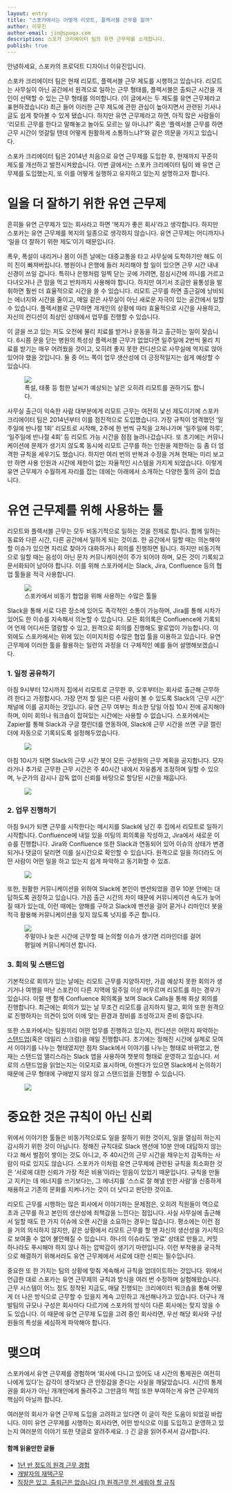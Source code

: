 ```yaml
---
layout: entry
title: "스포카에서는 어떻게 리모트, 플렉서블 근무를 할까"
author: 이유진
author-email: jin@spoqa.com
description: 스포카 크리에이터 팀의 유연 근무제를 소개합니다.
publish: true
---
```


안녕하세요, 스포카의 프로덕트 디자이너 이유진입니다.

스포카 크리에이터 팀은 현재 리모트, 플렉서블 근무 제도를 시행하고 있습니다. 리모트는 사무실이 아닌 공간에서 원격으로 일하는 근무 형태를, 플렉서블은 출퇴근 시간을 개인이 선택할 수 있는 근무 형태를 의미합니다. (이 글에서는 두 제도를 유연 근무제라고 표현하겠습니다) 최근 들어 이러한 근무 제도에 관한 관심이 높아지면서 관련된 기사나 글도 쉽게 찾아볼 수 있게 됐습니다. 하지만 유연 근무제라고 하면, 아직 많은 사람들이 ‘리모트 근무를 한다고 말해놓고 놀아도 모르는 일 아니냐?’ 혹은 ‘플렉서블 근무를 하면 근무 시간이 엇갈릴 텐데 어떻게 원활하게 소통하느냐?’와 같은 의문을 가지고 있습니다.

스포카 크리에이터 팀은 2014년 처음으로 유연 근무제를 도입한 후, 현재까지 꾸준히 제도를 개선하고 발전시켜왔습니다. 이번 글에서는 스포카 크리에이터 팀이 왜 유연 근무제를 도입했는지, 또 이를 어떻게 실행하고 유지하고 있는지 설명하고자 합니다.

# 일을 더 잘하기 위한 유연 근무제

흔히들 유연 근무제가 있는 회사라고 하면 ‘복지가 좋은 회사’라고 생각합니다. 하지만 스포카는 유연 근무제를 복지의 일종으로 생각하지 않습니다. 유연 근무제는 어디까지나 ‘일을 더 잘하기 위한 제도’이기 때문입니다. 

폭우, 폭설이 내리거나 몸이 아픈 날에는 대중교통을 타고 사무실에 도착하기만 해도 이미 진이 빠져버립니다. 병원이나 은행에 들러 처리해야 할 일이 있으면 근무 시간 내내 신경이 쓰일 겁니다. 특히나 은행처럼 일찍 닫는 곳에 가려면, 점심시간에 끼니를 거르고 다녀오거나 큰 맘을 먹고 반차까지 사용해야 합니다. 하지만 여기서 조금만 융통성을 발휘하면 훨씬 더 효율적으로 시간을 쓸 수 있습니다. 리모트 근무를 하면 출근길에 낭비되는 에너지와 시간을 줄이고, 매일 같은 사무실이 아닌 새로운 자극이 있는 공간에서 일할 수 있습니다. 플렉서블로 근무하면 개개인의 상황에 따라 효율적으로 시간을 사용하고, 자신의 컨디션이 최상인 상태에서 업무를 진행할 수 있습니다.

이 글을 쓰고 있는 저도 오전에 물리 치료를 받거나 운동을 하고 출근하는 일이 잦습니다. 6시쯤 문을 닫는 병원의 특성상 플렉서블 근무가 없었다면 일주일에 2번씩 물리 치료를 받기는 매우 어려웠을 것이고, 오히려 좋지 못한 컨디션으로 사무실에 억지로 앉아 있어야 했을 것입니다. 둘 중 어느 쪽이 업무 생산성에 더 긍정적일지는 쉽게 예상할 수 있습니다.

<figure>
  <img src="/images/2019-05-28/01.png" style="margin: 0 auto;" />
  <figcaption>폭설, 태풍 등 험한 날씨가 예상되는 날은 오히려 리모트를 권하기도 합니다.</figcaption>
</figure>


사무실 출근이 익숙한 사람 대부분에게 리모트 근무는 여전히 낯선 제도이기에 스포카 크리에이터 팀은 2014년부터 이를 점진적으로 도입했습니다. 가장 규칙이 엄격했던 ‘일주일에 반나절 1회’ 리모트로 시작해, 2주에 한 번씩 규칙을 고쳐나가며 ‘일주일에 하루’, ‘일주일에 반나절 4회’ 등 리모트 가능 시간을 점점 늘려나갔습니다. 또 초기에는 커뮤니케이션에 문제가 생기지 않도록 동시에 리모트 근무를 하는 인원을 제한하는 등 좀 더 엄격한 규칙을 세우기도 했습니다. 하지만 여러 번의 반복과 수정을 거쳐 현재는 미리 보고만 하면 사용 인원과 시간에 제한이 없는 자율적인 시스템을 가지게 되었습니다. 이렇게 유연 근무제가 수월하게 자리를 잡는 데에는 아래에서 소개하는 다양한 툴의 공이 컸습니다.

# 유연 근무제를 위해 사용하는 툴

리모트와 플렉서블 근무는 모두 비동기적으로 일하는 것을 전제로 합니다. 함께 일하는 동료와 다른 시간, 다른 공간에서 일하게 되는 것이죠. 한 공간에서 일할 때는 의논해야 할 이슈가 있으면 자리로 찾아가 대화하거나 회의를 진행하면 됩니다. 하지만 비동기적으로 일할 때는 음성이 아닌 문자 커뮤니케이션이 주가 되어야 하며, 모든 것이 기록되고 문서화되어 남아야 합니다. 이를 위해 스포카에서는 Slack, Jira, Confluence 등의 협업 툴들을 적극 사용합니다. 

<figure>
  <img src="/images/2019-05-28/02.png" style="margin: 0 auto;" />
  <figcaption>스포카에서 비동기 협업을 위해 사용하는 수많은 툴들</figcaption>
</figure>


Slack을 통해 서로 다른 장소에 있어도 즉각적인 소통이 가능하며, Jira를 통해 시차가 있어도 한 이슈를 지속해서 의논할 수 있습니다. 모든 회의록은 Confluence에 기록되어 언제 어디서든 열람할 수 있고, 원격으로 회의를 진행해도 팔로업이 가능합니다. 이 외에도 스포카에서는 위에 있는 이미지처럼 수많은 협업 툴을 이용하고 있습니다. 유연 근무제에 이러한 툴을 활용하는 일련의 과정을 더 구체적인 예를 들어 설명해보겠습니다.


### 1. 일정 공유하기

아침 9시부터 12시까지 집에서 리모트로 근무한 후, 오후부터는 회사로 출근해 근무하려 한다고 가정합시다. 가장 먼저 할 일은 다른 사람이 볼 수 있도록 Slack의 ‘근무 시간' 채널에 이를 공지하는 것입니다. 유연 근무 여부는 최소한 당일 아침 10시 전에 공지해야 하며, 이미 회의나 워크숍이 잡혀있는 시간에는 사용할 수 없습니다. 스포카에서는 Zapier를 통해 Slack과 구글 캘린더를 연동하여, Slack에 근무 시간을 쓰면 구글 캘린더에 자동으로 기록되도록 설정해두었습니다. 

<figure>
  <img src="/images/2019-05-28/03.png" style="margin: 0 auto;" />
</figure>

아침 10시가 되면 Slack의 근무 시간 봇이 모든 구성원의 근무 계획을 공지합니다. 모자라거나 추가로 근무한 근무 시간은 주 40시간 내에서 자유롭게 조정하며 일할 수 있으며, 누군가의 감시나 감독 없이 신뢰를 바탕으로 할당된 시간을 채웁니다.

<figure>
  <img src="/images/2019-05-28/04.png" style="margin: 0 auto;" />
</figure>

### 2. 업무 진행하기

아침 9시가 되면 근무를 시작한다는 메시지를 Slack에 남긴 후 집에서 리모트로 일하기 시작합니다. Confluence에 내일 있을 미팅의 회의록을 작성하고, Jira에서 새로운 이슈를 진행합니다. Jira와 Confluence 또한 Slack과 연동되어 있어 이슈의 상태가 변경되거나 댓글이 달리면 이를 실시간으로 확인할 수 있습니다. 원격으로 일을 하더라도 어떤 사람이 어떤 일을 하고 있는지 쉽게 파악하고 동기화할 수 있죠. 

<figure>
  <img src="/images/2019-05-28/05.png" style="margin: 0 auto;" />
</figure>


또한, 원활한 커뮤니케이션을 위하여 Slack에 본인이 멘션되었을 경우 10분 안에는 대답하도록 권장하고 있습니다. 가끔 출근 시간의 차이 때문에 커뮤니케이션 속도가 늦어질 때가 있는데, 이런 때에는 양해를 구하고 Slack에 멘션을 걸어 묻거나 리마인더 봇을 적극 활용해 커뮤니케이션을 잊지 않도록 넛지를 주곤 합니다.


<figure>
  <img src="/images/2019-05-28/06.png" style="margin: 0 auto;" />
  <figcaption>주말이나 늦은 시간에 근무할 때 논의할 이슈가 생기면 리마인더를 걸어 평일에 커뮤니케이션 합니다.
  </figcaption>
</figure>

### 3. 회의 및 스탠드업

기본적으로 회의가 있는 날에는 리모트 근무를 지양하지만, 가끔 예상치 못한 회의가 생기거나 여행을 떠난 스포칸이 다른 지역에 일주일 이상 머무르며 리모트를 하는 경우가 있습니다. 이럴 땐 함께 Confluence 회의록을 보며 Slack Calls을 통해 화상 회의를 진행합니다. 최근에는 회의가 있는 날 무조건 리모트를 금지하지 말고, 회의 또한 원격으로 진행하자는 의견이 있어 이에 맞는 환경과 장비를 조성하고자 준비 중입니다.

또한 스포카에서는 팀원끼리 어떤 업무를 진행하고 있는지, 컨디션은 어떤지 파악하는 [스탠드업](https://en.wikipedia.org/wiki/Stand-up_meeting)(혹은 데일리 스크럼)을 매일 진행합니다. 초기에는 정해진 시간에 실제로 모여서 이야기를 나누는 형태였지만 점차 Slack에서 이야기를 나누는 형태로 바뀌었고, 현재는 스탠드업 앨리스라는 Slack 앱을 사용하여 챗봇의 형태로 운영하고 있습니다. 서로의 스탠드업을 읽었는지는 이모지로 표시하며, 아젠다가 있으면 Slack에서 논의하기 때문에 근무 형태에 구애받지 않지 않고 스탠드업을 진행할 수 있습니다.

<figure>
  <img src="/images/2019-05-28/07.png" style="margin: 0 auto;" />
</figure>


# 중요한 것은 규칙이 아닌 신뢰 

위에서 이야기한 툴들은 비동기적으로도 일을 잘하기 위한 것이지, 일을 열심히 하는지 감시하기 위한 것이 아닙니다. 정해진 규칙대로 Slack 멘션에 10분 안에 대답하지 않는다고 해서 벌점이 쌓이는 것도 아니고, 주 40시간의 근무 시간을 채우는지 감독하는 사람이 따로 있지도 않습니다. 스포카가 이처럼 유연 근무제에 관련된 규칙을 최소화한 것은 ‘서로에 대한 신뢰가 가장 적은 비용’이라는 믿음이 있었기 때문입니다. 규칙을 만들고 지키는 데 에너지를 쓰기보다는, 그 에너지를 ‘스스로 잘 해낼 만한 사람’을 신중하게 채용하고 기존의 문화를 지켜나가는 것이 더 낫다고 판단한 것이죠.

리모트 근무를 시행하는 많은 회사에서 이야기하는 문제점은, 오히려 직원들이 역으로 초과 근무를 하고 본인의 생산성에 죄책감을 느낀다는 점입니다. 사실 사무실에 출근해서 일할 때도 한 가지 이슈에 오랜 시간을 소요하는 경우는 많습니다. 평소에는 이런 점을 거의 의식하지 않지만, 같은 상황에서 리모트 근무를 할 땐 자신의 생산성을 가시적으로 보여줄 수 없어 불안해질 수 있습니다. 하나의 이슈라도 ‘완료’ 상태로 만들고, 커밋 하나라도 푸시해야 하지 않나 하는 압박감이 생기기 마련입니다. 이런 부작용을 궁극적으로 해결하기 위해서라도 유연 근무제에서 서로에 대한 신뢰는 필수입니다.

중요한 또 한 가지는 팀의 상황에 맞춰 계속해서 규칙을 업데이트하는 것입니다. 위에서 언급한 대로 스포카는 유연 근무제의 규칙과 방식을 여러 번 수정하며 실험해왔습니다. 근무 시스템이 어느 정도 정착된 지금도, 매달 진행되는 크리에이터 워크숍을 통해 어떻게 더 나은 방식으로 근무할 수 있을지 계속 고민하고 개선해나가고 있습니다. 더구나 개발팀의 규모나 구성은 회사마다 다르기에 스포카의 방식이 다른 회사에는 맞지 않을 수도 있습니다. 이 때문에 유연 근무제 도입을 고려 중인 회사라면, 우선 해당 회사와 구성원들의 특성을 세심하게 파악해야 합니다.

# 맺으며

스포카에서 유연 근무제를 경험하며 ‘회사에 다니고 있어도 내 시간의 통제권은 여전히 나에게 있다’는 감각이 생각보다 큰 안정감을 준다는 사실을 깨달았습니다. 시간의 통제권을 회사가 아닌 개개인에게 돌려주고 그만큼의 책임 또한 부여하는게 유연 근무제의 핵심이 아닐까 합니다. 

여러분의 회사가 유연 근무제 도입을 고려하고 있다면 이 글이 작은 도움이 되었길 바랍니다. 이미 유연 근무제를 시행하는 회사라면, 어떤 방식으로 이를 도입하고 운영하고 있는지 여러분의 이야기 또한 댓글로 알려주세요. :) 긴 글을 읽어주셔서 감사합니다.


#### 함께 읽을만한 글들
- [1년 반 정도의 원격 근무 경험](https://blog.outsider.ne.kr/1359)
- [개발자의 재택근무](https://jenix.wordpress.com/2012/07/01/%EA%B0%9C%EB%B0%9C%EC%9E%90%EC%9D%98-%EC%9E%AC%ED%83%9D-%EA%B7%BC%EB%AC%B4/)
- [직장은 있고, 출퇴근은 없습니다 (1) 원격근무 전 세워야 할 규칙](https://www.mobiinside.com/kr/2018/06/01/pplink-remoteworkrule/)